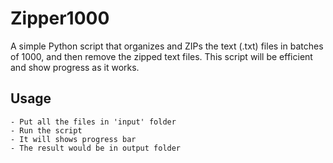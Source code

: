 # Zipper1000
A simple Python script that organizes and ZIPs the text (.txt) files in batches of 1000, and then remove the zipped text files. This script will be efficient and show progress as it works.


## Usage
```
- Put all the files in 'input' folder
- Run the script
- It will shows progress bar
- The result would be in output folder
```